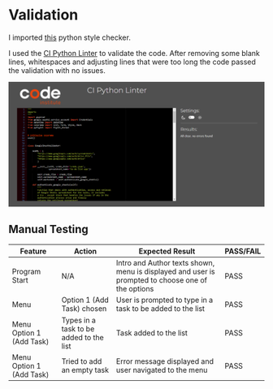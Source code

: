 # Validation

I imported [this](https://pypi.org/project/pep8/) python style checker.

I used the [CI Python Linter](https://pep8ci.herokuapp.com/) to validate the code. After removing some blank lines, whitespaces and adjusting lines that were too long the code passed the validation with no issues.

![CI Python Linter Validation](https://github.com/devnickocodes/to-do-list-project/blob/main/documentation/pep8-validator.png)


## Manual Testing

|   Feature     |   Action                      |   Expected Result            |     PASS/FAIL     |
| ------------- | ----------------------------- | ---------------------------- | ----------------- |
| Program Start | N/A | Intro and Author texts shown, menu is displayed and user is prompted to choose one of the options | PASS |
| Menu          | Option 1 (Add Task) chosen | User is prompted to type in a task to be added to the list | PASS |
| Menu Option 1 (Add Task) | Types in a task to be added to the list | Task added to the list | PASS |
| Menu Option 1 (Add Task) | Tried to add an empty task | Error message displayed and user navigated to the menu | PASS |







